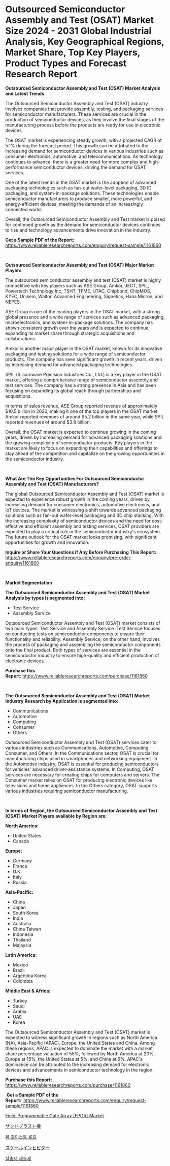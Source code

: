 <p><h1>Outsourced Semiconductor Assembly and Test (OSAT) Market Size 2024 - 2031 Global Industrial Analysis, Key Geographical Regions, Market Share, Top Key Players, Product Types and Forecast Research Report</h1></p><p><strong>Outsourced Semiconductor Assembly and Test (OSAT) Market Analysis and Latest Trends</strong></p>
<p><p>The Outsourced Semiconductor Assembly and Test (OSAT) industry involves companies that provide assembly, testing, and packaging services for semiconductor manufacturers. These services are crucial in the production of semiconductor devices, as they involve the final stages of the manufacturing process before the products are ready for use in electronic devices.</p><p>The OSAT market is experiencing steady growth, with a projected CAGR of 5.1% during the forecast period. This growth can be attributed to the increasing demand for semiconductor devices in various industries such as consumer electronics, automotive, and telecommunications. As technology continues to advance, there is a greater need for more complex and high-performance semiconductor devices, driving the demand for OSAT services.</p><p>One of the latest trends in the OSAT market is the adoption of advanced packaging technologies such as fan-out wafer-level packaging, 3D IC packaging, and system-in-package solutions. These technologies enable semiconductor manufacturers to produce smaller, more powerful, and energy-efficient devices, meeting the demands of an increasingly connected world.</p><p>Overall, the Outsourced Semiconductor Assembly and Test market is poised for continued growth as the demand for semiconductor devices continues to rise and technology advancements drive innovation in the industry.</p></p>
<p><strong>Get a Sample PDF of the Report:&nbsp;</strong> <a href="https://www.reliableresearchreports.com/enquiry/request-sample/1161860">https://www.reliableresearchreports.com/enquiry/request-sample/1161860</a></p>
<p>&nbsp;</p>
<p><strong>Outsourced Semiconductor Assembly and Test (OSAT) Major Market Players</strong></p>
<p><p>The outsourced semiconductor assembly and test (OSAT) market is highly competitive with key players such as ASE Group, Amkor, JECT, SPIL, Powertech Technology Inc, TSHT, TFME, UTAC, Chipbond, ChipMOS, KYEC, Unisem, Walton Advanced Engineering, Signetics, Hana Micron, and NEPES.</p><p>ASE Group is one of the leading players in the OSAT market, with a strong global presence and a wide range of services such as advanced packaging, microelectronics, and system-in-package solutions. The company has shown consistent growth over the years and is expected to continue expanding its market share through strategic acquisitions and collaborations.</p><p>Amkor is another major player in the OSAT market, known for its innovative packaging and testing solutions for a wide range of semiconductor products. The company has seen significant growth in recent years, driven by increasing demand for advanced packaging technologies.</p><p>SPIL (Siliconware Precision Industries Co., Ltd.) is a key player in the OSAT market, offering a comprehensive range of semiconductor assembly and test services. The company has a strong presence in Asia and has been focusing on expanding its global reach through partnerships and acquisitions.</p><p>In terms of sales revenue, ASE Group reported revenue of approximately $10.5 billion in 2020, making it one of the top players in the OSAT market. Amkor reported revenues of around $5.2 billion in the same year, while SPIL reported revenues of around $3.8 billion.</p><p>Overall, the OSAT market is expected to continue growing in the coming years, driven by increasing demand for advanced packaging solutions and the growing complexity of semiconductor products. Key players in the market are likely to focus on expanding their capabilities and offerings to stay ahead of the competition and capitalize on the growing opportunities in the semiconductor industry.</p></p>
<p>&nbsp;</p>
<p><strong>What Are The Key Opportunities For Outsourced Semiconductor Assembly and Test (OSAT) Manufacturers?</strong></p>
<p><p>The global Outsourced Semiconductor Assembly and Test (OSAT) market is expected to experience robust growth in the coming years, driven by increasing demand for consumer electronics, automotive electronics, and IoT devices. The market is witnessing a shift towards advanced packaging solutions such as fan-out wafer-level packaging and 3D chip stacking. With the increasing complexity of semiconductor devices and the need for cost-effective and efficient assembly and testing services, OSAT providers are expected to play a critical role in the semiconductor industry's ecosystem. The future outlook for the OSAT market looks promising, with significant opportunities for growth and innovation.</p></p>
<p><strong>Inquire or Share Your Questions If Any Before Purchasing This Report:</strong> <a href="https://www.reliableresearchreports.com/enquiry/pre-order-enquiry/1161860">https://www.reliableresearchreports.com/enquiry/pre-order-enquiry/1161860</a></p>
<p>&nbsp;</p>
<p><strong>Market Segmentation</strong></p>
<p><strong>The Outsourced Semiconductor Assembly and Test (OSAT) Market Analysis by types is segmented into:</strong></p>
<p><ul><li>Test Service</li><li>Assembly Service</li></ul></p>
<p><p>Outsourced Semiconductor Assembly and Test (OSAT) market consists of two main types: Test Service and Assembly Service. Test Service focuses on conducting tests on semiconductor components to ensure their functionality and reliability. Assembly Service, on the other hand, involves the process of packaging and assembling the semiconductor components onto the final product. Both types of services are essential in the semiconductor industry to ensure high-quality and efficient production of electronic devices.</p></p>
<p><strong>Purchase this Report:&nbsp;</strong><a href="https://www.reliableresearchreports.com/purchase/1161860">https://www.reliableresearchreports.com/purchase/1161860</a></p>
<p>&nbsp;</p>
<p><strong>The Outsourced Semiconductor Assembly and Test (OSAT) Market Industry Research by Application is segmented into:</strong></p>
<p><ul><li>Communications</li><li>Automotive</li><li>Computing</li><li>Consumer</li><li>Others</li></ul></p>
<p><p>Outsourced Semiconductor Assembly and Test (OSAT) services cater to various industries such as Communications, Automotive, Computing, Consumer, and Others. In the Communications sector, OSAT is crucial for manufacturing chips used in smartphones and networking equipment. In the Automotive industry, OSAT is essential for producing semiconductors for vehicles' advanced driver-assistance systems. In Computing, OSAT services are necessary for creating chips for computers and servers. The Consumer market relies on OSAT for producing electronic devices like televisions and home appliances. In the Others category, OSAT supports various industries requiring semiconductor manufacturing.</p></p>
<p>&nbsp;</p>
<p><strong>In terms of Region, the Outsourced Semiconductor Assembly and Test (OSAT) Market Players available by Region are:</strong></p>
<p>
    <p> <strong> North America: </strong>
        <ul>
            <li>United States</li>
            <li>Canada</li>
        </ul>
        </p> 
    <p> <strong> Europe: </strong>
        <ul>
            <li>Germany</li>
            <li>France</li>
            <li>U.K.</li>
            <li>Italy</li>
            <li>Russia</li>
        </ul>
        </p> 
    <p> <strong> Asia-Pacific: </strong>
        <ul>
            <li>China</li>
            <li>Japan</li>
            <li>South Korea</li>
            <li>India</li>
            <li>Australia</li>
            <li>China Taiwan</li>
            <li>Indonesia</li>
            <li>Thailand</li>
            <li>Malaysia</li>
        </ul>
        </p> 
    <p> <strong> Latin America: </strong>
        <ul>
            <li>Mexico</li>
            <li>Brazil</li>
            <li>Argentina Korea</li>
            <li>Colombia</li>
        </ul>
        </p> 
    <p> <strong> Middle East & Africa: </strong>
        <ul>
            <li>Turkey</li>
            <li>Saudi</li>
            <li>Arabia</li>
            <li>UAE</li>
            <li>Korea</li>
        </ul>
    </p>
    </p>
<p><p>The Outsourced Semiconductor Assembly and Test (OSAT) market is expected to witness significant growth in regions such as North America (NA), Asia-Pacific (APAC), Europe, the United States and China. Among these regions, APAC is expected to dominate the market with a market share percentage valuation of 55%, followed by North America at 20%, Europe at 15%, the United States at 5%, and China at 5%. APAC's dominance can be attributed to the increasing demand for electronic devices and advancements in semiconductor technology in the region.</p></p>
<p><strong>Purchase this Report: </strong><a href="https://www.reliableresearchreports.com/purchase/1161860">https://www.reliableresearchreports.com/purchase/1161860</a></p>
<p>&nbsp;<strong>Get a Sample PDF of the Report:&nbsp;&nbsp;</strong><a href="https://www.reliableresearchreports.com/enquiry/request-sample/1161860">https://www.reliableresearchreports.com/enquiry/request-sample/1161860</a></p>
<p><strong></strong></p>
<p><p><a href="https://github.com/biheemgalvinlouises6hokrh3h/Market-Research-Report-List-1/blob/main/field-programmable-gate-array-fpga-market.md">Field-Programmable Gate Array (FPGA) Market</a></p><p><a href="https://github.com/ihabdkwlxs948/Market-Research-Report-List-1/blob/main/669127313028.md">サンドブラスト機</a></p><p><a href="https://github.com/hxzi07639916/Market-Research-Report-List-1/blob/main/783204512009.md">붐 호이스트 로프</a></p><p><a href="https://github.com/dadanedu33/Market-Research-Report-List-1/blob/main/444496713029.md">スケールインヒビター</a></p><p><a href="https://github.com/Hubertstyenger6685/Market-Research-Report-List-1/blob/main/973974912010.md">살충제 제초제</a></p></p>